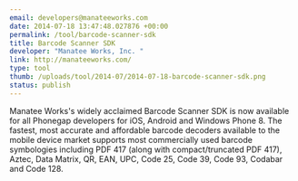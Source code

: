 ```yaml
--- 
email: developers@manateeworks.com
date: 2014-07-18 13:47:48.027876 +00:00
permalink: /tool/barcode-scanner-sdk
title: Barcode Scanner SDK
developer: "Manatee Works, Inc. "
link: http://manateeworks.com/
type: tool
thumb: /uploads/tool/2014-07/2014-07-18-barcode-scanner-sdk.png
status: publish
---
```


Manatee Works's widely acclaimed Barcode Scanner SDK is now available for all Phonegap developers for iOS, Android and Windows Phone 8. The fastest, most accurate and affordable barcode decoders available to the mobile device market supports most commercially used barcode symbologies including PDF 417 (along with compact/truncated PDF 417), Aztec, Data Matrix, QR, EAN, UPC, Code 25, Code 39, Code 93, Codabar and Code 128.
